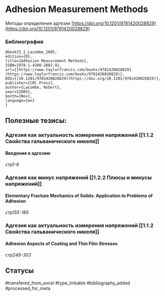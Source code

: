 # Adhesion Measurement Methods

Методы определения адгезии
[https://doi.org/10.1201/9781420028829](https://doi.org/10.1201/9781420028829)

### Библиография
```
@book{5_2_Lacombe_2005,
edition={0},
title={Adhesion Measurement Methods},
ISBN={978-1-4200-2882-9},
url={[https://www.taylorfrancis.com/books/9781420028829](https://www.taylorfrancis.com/books/9781420028829)},
DOI={[10.1201/9781420028829](https://doi.org/10.1201/9781420028829)},
publisher={CRC Press},
author={Lacombe, Robert},
year={2005},
month={Nov},
language={en}
}
```

## Полезные тезисы:
### Адгезия как актуальность измерения напряжений [[1.1.2 Свойства гальванического никеля]]
#### Введение в адгезию
_стр1-6_

### Адгезия как минус напряжений [[1.2.2 Плюсы и минусы напряжений]]
#### Elementary Fracture Mechanics of Solids: Application to Problems of Adhesion
_стр155-185_

### Адгезия как актуальность измерения напряжений [[1.1.2 Свойства гальванического никеля]]
#### Adhesion Aspects of Coating and Thin Film Stresses
_стр249-303_

## Статусы
#transfered_from_excel 
#type_linkable
#bibliography_added
#processed_for_meta
